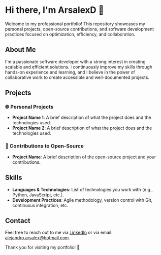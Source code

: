 # Hi there, I'm ArsalexD 👋

Welcome to my professional portfolio! This repository showcases my personal projects, open-source contributions, and software development practices focused on optimization, efficiency, and collaboration.

## About Me

I'm a passionate software developer with a strong interest in creating scalable and efficient solutions. I continuously improve my skills through hands-on experience and learning, and I believe in the power of collaborative work to create accessible and well-documented projects.

## Projects

### 🌐 Personal Projects
- **Project Name 1**: A brief description of what the project does and the technologies used.
- **Project Name 2**: A brief description of what the project does and the technologies used.

### 🔧 Contributions to Open-Source
- **Project Name**: A brief description of the open-source project and your contributions.

## Skills
- **Languages & Technologies**: List of technologies you work with (e.g., Python, JavaScript, etc.).
- **Development Practices**: Agile methodology, version control with Git, continuous integration, etc.

## Contact
Feel free to reach out to me via [LinkedIn](https://www.linkedin.com/in/alejandro-carrasco-pineda-912b40270) or via email: [alejandro.arsalex@hotmail.com](mailto:alejandro.arsalex@hotmail.com).



Thank you for visiting my portfolio! 🚀
